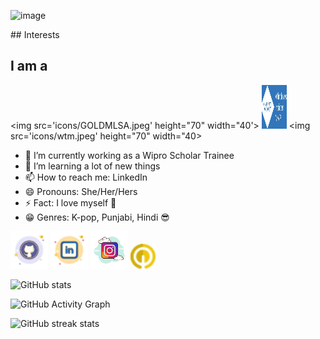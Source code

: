 ![image](https://pbs.twimg.com/media/FyqU8GcXgAMHux4?format=jpg&name=large )


 
 
 <html> <body><style> <font="purple"> Hi there 👋, it's Decacolmania </style>
 </body> </html>
 ## Interests
 
## I am a 
<img src='icons/GOLDMLSA.jpeg' height="70" width="40'>
<img src='icons/mvp.jpeg' height="70" width="40">
<img src='icons/wtm.jpeg' height="70" width="40>


- 🔭 I’m currently working as a Wipro Scholar Trainee 
- 🌱 I’m  learning a lot of new things 
- 📫 How to reach me: LinkedIn
- 😄 Pronouns: She/Her/Hers 
- ⚡ Fact: I love myself :purple_heart:
-  :grin: Genres: K-pop, Punjabi, Hindi :sunglasses:


  
[<img src='icons/icons8-github-50.png' alt='github' height='60'>](https://github.com/megha0304) [<img src='icons/icons8-linkedin-50.png' alt='linkedin' height='60'>](https://www.linkedin.com/in/https://www.linkedin.com/in/megha-pandey-a1a5721ba/)  [<img src=icons/icons8-instagram-100.png alt='instagram' height='60'>](https://www.instagram.com/https://www.instagram.com/qc_maniac//)   [<img src='icons/icons8-qwiklabs-provides-real-cloud-environments-that-help-developers-24.png' alt='qwiklabs' height='40'>](https://www.cloudskillsboost.google/public_profiles/d91de2fa-c3e9-41ee-97d1-5a8ac19a18cb) 


![GitHub stats](https://github-readme-stats.vercel.app/api?username=megha0304&show_icons=true&theme=gruvbox)  

![GitHub Activity Graph](https://github-readme-activity-graph.vercel.app/graph?username=megha0304&bg_color=fffff0&color=8E0F7E&line=24292e&point=24292e&area=true&hide_border=true)

![GitHub streak stats](https://github-readme-streak-stats.herokuapp.com/?user=megha0304)  


 

